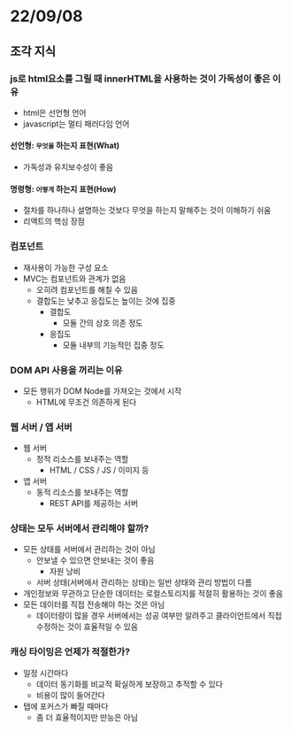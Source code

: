 # 22/09/08

## 조각 지식

### js로 html요소를 그릴 때 innerHTML을 사용하는 것이 가독성이 좋은 이유
- html은 선언형 언어
- javascript는 멀티 패러다임 언어

#### 선언형: `무엇을` 하는지 표현(What)
- 가독성과 유지보수성이 좋음

#### 명령형: `어떻게` 하는지 표현(How)
- 절차를 하나하나 설명하는 것보다 무엇을 하는지 말해주는 것이 이해하기 쉬움
- 리액트의 핵심 장점

### 컴포넌트
- 재사용이 가능한 구성 요소
- MVC는 컴포넌트와 관계가 없음
	- 오히려 컴포넌트를 해칠 수 있음
	- 결합도는 낮추고 응집도는 높이는 것에 집중
		- 결합도
			- 모듈 간의 상호 의존 정도
		- 응집도
			- 모듈 내부의 기능적인 집중 정도


### DOM API 사용을 꺼리는 이유
- 모든 행위가 DOM Node를 가져오는 것에서 시작
	- HTML에 무조건 의존하게 된다


### 웹 서버 / 앱 서버
- 웹 서버
	- 정적 리소스를 보내주는 역할
		- HTML / CSS / JS / 이미지 등
- 앱 서버
	- 동적 리소스를 보내주는 역할
		- REST API를 제공하는 서버

### 상태는 모두 서버에서 관리해야 할까?
- 모든 상태를 서버에서 관리하는 것이 아님
	- 안보낼 수 있으면 안보내는 것이 좋음
		- 자원 낭비
	- 서버 상태(서버에서 관리하는 상태)는 일반 상태와 관리 방법이 다름
- 개인정보와 무관하고 단순한 데이터는 로컬스토리지를 적절히 활용하는 것이 좋음
- 모든 데이터를 직접 전송해야 하는 것은 아님
	- 데이터량이 많을 경우 서버에서는 성공 여부만 알려주고 클라이언트에서 직접 수정하는 것이 효율적일 수 있음

### 캐싱 타이밍은 언제가 적절한가?
- 일정 시간마다
	- 데이터 동기화를 비교적 확실하게 보장하고 추적할 수 있다
	- 비용이 많이 들어간다
- 탭에 포커스가 빠질 때마다
	- 좀 더 효율적이지만 만능은 아님
